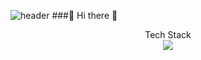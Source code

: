 
![header](https://capsule-render.vercel.app/api?type=Waving&color=auto&height=300&section=header&text=7UN4%&fontSize=90)
###👋 Hi there 👋
<div align="center">Tech Stack</div>
<div align="center">
  <a href="https://www.python.org/" target="_blank"><img src="https://img.shields.io/badge/Python-3776AB?style=flat-square&logo=python&logoColor=white"/></a>
</div>
